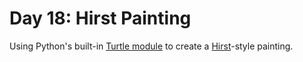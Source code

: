 # Day 18: Hirst Painting

Using Python's built-in [Turtle module](https://docs.python.org/3/library/turtle.html) to create a [Hirst](https://www.britannica.com/biography/Damien-Hirst)-style painting.
